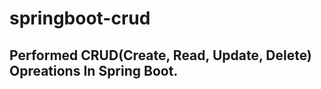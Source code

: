 # springboot-crud

<h2>Performed CRUD(Create, Read, Update, Delete) Opreations In Spring Boot.</h2>
